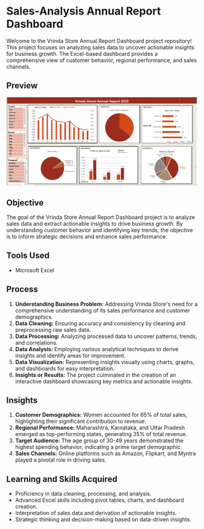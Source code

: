 # Sales-Analysis Annual Report Dashboard
 

Welcome to the Vrinda Store Annual Report Dashboard project repository! This project focuses on analyzing sales data to uncover actionable insights for business growth. The Excel-based dashboard provides a comprehensive view of customer behavior, regional performance, and sales channels.

## Preview
![Dashboard Preview](Report.JPG)

## Objective
The goal of the Vrinda Store Annual Report Dashboard project is to analyze sales data and extract actionable insights to drive business growth. By understanding customer behavior and identifying key trends, the objective is to inform strategic decisions and enhance sales performance.

## Tools Used
- Microsoft Excel 

## Process
1. **Understanding Business Problem:** Addressing Vrinda Store's need for a comprehensive understanding of its sales performance and customer demographics.
2. **Data Cleaning:** Ensuring accuracy and consistency by cleaning and preprocessing raw sales data.
3. **Data Processing:** Analyzing processed data to uncover patterns, trends, and correlations.
4. **Data Analysis:** Employing various analytical techniques to derive insights and identify areas for improvement.
5. **Data Visualization:** Representing insights visually using charts, graphs, and dashboards for easy interpretation.
6. **Insights or Results:** The project culminated in the creation of an interactive dashboard showcasing key metrics and actionable insights.

## Insights
1. **Customer Demographics:** Women accounted for 65% of total sales, highlighting their significant contribution to revenue.
2. **Regional Performance:** Maharashtra, Karnataka, and Uttar Pradesh emerged as top-performing states, generating 35% of total revenue.
3. **Target Audience:** The age group of 30-49 years demonstrated the highest spending behavior, indicating a prime target demographic.
4. **Sales Channels:** Online platforms such as Amazon, Flipkart, and Myntra played a pivotal role in driving sales.

## Learning and Skills Acquired
- Proficiency in data cleaning, processing, and analysis.
- Advanced Excel skills including pivot tables, charts, and dashboard creation.
- Interpretation of sales data and derivation of actionable insights.
- Strategic thinking and decision-making based on data-driven insights.


